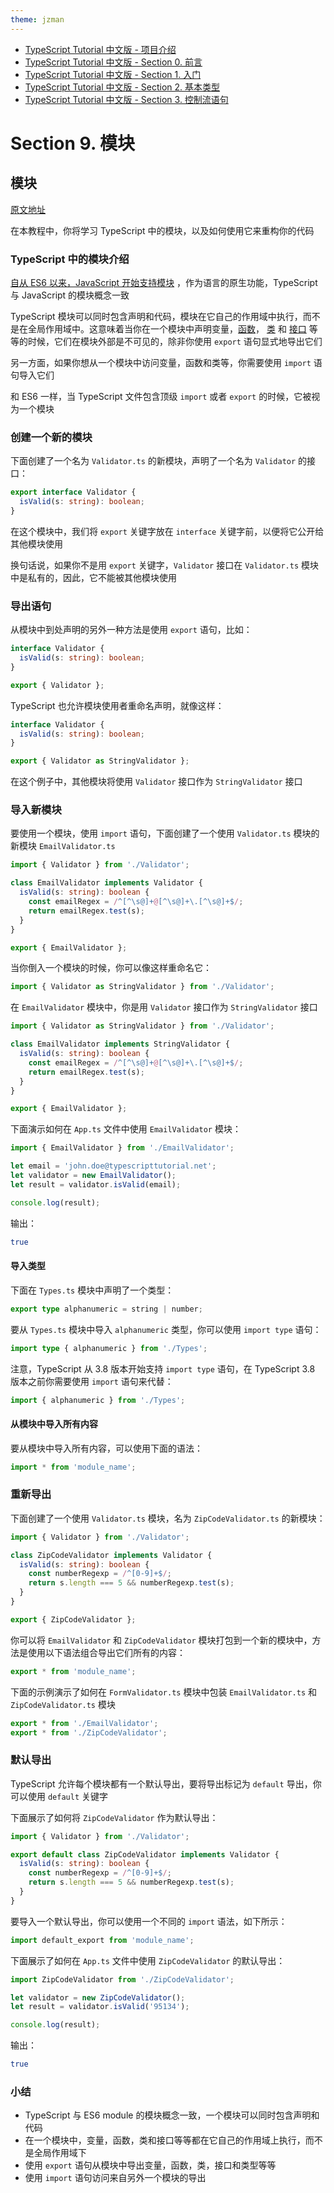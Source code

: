 ```yaml
---
theme: jzman
---
```


- [TypeScript Tutorial 中文版 - 项目介绍](https://juejin.cn/post/6984281217168310302)
- [TypeScript Tutorial 中文版 - Section 0. 前言](https://juejin.cn/post/6984281996449021966)
- [TypeScript Tutorial 中文版 - Section 1. 入门](https://juejin.cn/post/6984290303880478757)
- [TypeScript Tutorial 中文版 - Section 2. 基本类型](https://juejin.cn/post/6984309148553445406)
- [TypeScript Tutorial 中文版 - Section 3. 控制流语句](https://juejin.cn/post/6984313301530312734)

# Section 9. 模块

## 模块

[原文地址](https://www.typescripttutorial.net/typescript-tutorial/typescript-modules/)

在本教程中，你将学习 TypeScript 中的模块，以及如何使用它来重构你的代码

### TypeScript 中的模块介绍

[自从 ES6 以来，JavaScript 开始支持模块](https://zh.javascript.info/modules-intro) ，作为语言的原生功能，TypeScript 与 JavaScript 的模块概念一致

TypeScript 模块可以同时包含声明和代码，模块在它自己的作用域中执行，而不是在全局作用域中。这意味着当你在一个模块中声明变量，[函数](https://juejin.cn/post/6984313766053675022)， [类](https://juejin.cn/post/6984313923902111781) 和 [接口](https://juejin.cn/post/6984313984061505567) 等等的时候，它们在模块外部是不可见的，除非你使用 `export` 语句显式地导出它们

另一方面，如果你想从一个模块中访问变量，函数和类等，你需要使用 `import` 语句导入它们

和 ES6 一样，当 TypeScript 文件包含顶级 `import` 或者 `export` 的时候，它被视为一个模块

### 创建一个新的模块

下面创建了一个名为 `Validator.ts` 的新模块，声明了一个名为 `Validator` 的接口：

```ts
export interface Validator {
  isValid(s: string): boolean;
}
```

在这个模块中，我们将 `export` 关键字放在 `interface` 关键字前，以便将它公开给其他模块使用

换句话说，如果你不是用 `export` 关键字，`Validator` 接口在 `Validator.ts` 模块中是私有的，因此，它不能被其他模块使用

### 导出语句

从模块中到处声明的另外一种方法是使用 `export` 语句，比如：

```ts
interface Validator {
  isValid(s: string): boolean;
}

export { Validator };
```

TypeScript 也允许模块使用者重命名声明，就像这样：

```ts
interface Validator {
  isValid(s: string): boolean;
}

export { Validator as StringValidator };
```

在这个例子中，其他模块将使用 `Validator` 接口作为 `StringValidator` 接口

### 导入新模块

要使用一个模块，使用 `import` 语句，下面创建了一个使用 `Validator.ts` 模块的新模块 `EmailValidator.ts`

```ts
import { Validator } from './Validator';

class EmailValidator implements Validator {
  isValid(s: string): boolean {
    const emailRegex = /^[^\s@]+@[^\s@]+\.[^\s@]+$/;
    return emailRegex.test(s);
  }
}

export { EmailValidator };
```

当你倒入一个模块的时候，你可以像这样重命名它：

```ts
import { Validator as StringValidator } from './Validator';
```

在 `EmailValidator` 模块中，你是用 `Validator` 接口作为 `StringValidator` 接口

```ts
import { Validator as StringValidator } from './Validator';

class EmailValidator implements StringValidator {
  isValid(s: string): boolean {
    const emailRegex = /^[^\s@]+@[^\s@]+\.[^\s@]+$/;
    return emailRegex.test(s);
  }
}

export { EmailValidator };
```

下面演示如何在 `App.ts` 文件中使用 `EmailValidator` 模块：

```ts
import { EmailValidator } from './EmailValidator';

let email = 'john.doe@typescripttutorial.net';
let validator = new EmailValidator();
let result = validator.isValid(email);

console.log(result);
```

输出：

```sh
true
```

#### 导入类型

下面在 `Types.ts` 模块中声明了一个类型：

```ts
export type alphanumeric = string | number;
```

要从 `Types.ts` 模块中导入 `alphanumeric` 类型，你可以使用 `import type` 语句：

```ts
import type { alphanumeric } from './Types';
```

注意，TypeScript 从 3.8 版本开始支持 `import type` 语句，在 TypeScript 3.8 版本之前你需要使用 `import` 语句来代替：

```ts
import { alphanumeric } from './Types';
```

#### 从模块中导入所有内容

要从模块中导入所有内容，可以使用下面的语法：

```ts
import * from 'module_name';
```

### 重新导出

下面创建了一个使用 `Validator.ts` 模块，名为 `ZipCodeValidator.ts` 的新模块：

```ts
import { Validator } from './Validator';

class ZipCodeValidator implements Validator {
  isValid(s: string): boolean {
    const numberRegexp = /^[0-9]+$/;
    return s.length === 5 && numberRegexp.test(s);
  }
}

export { ZipCodeValidator };
```

你可以将 `EmailValidator` 和 `ZipCodeValidator` 模块打包到一个新的模块中，方法是使用以下语法组合导出它们所有的内容：

```ts
export * from 'module_name';
```

下面的示例演示了如何在 `FormValidator.ts` 模块中包装 `EmailValidator.ts` 和 `ZipCodeValidator.ts` 模块

```ts
export * from './EmailValidator';
export * from './ZipCodeValidator';
```

### 默认导出

TypeScript 允许每个模块都有一个默认导出，要将导出标记为 `default` 导出，你可以使用 `default` 关键字

下面展示了如何将 `ZipCodeValidator` 作为默认导出：

```ts
import { Validator } from './Validator';

export default class ZipCodeValidator implements Validator {
  isValid(s: string): boolean {
    const numberRegexp = /^[0-9]+$/;
    return s.length === 5 && numberRegexp.test(s);
  }
}
```

要导入一个默认导出，你可以使用一个不同的 `import` 语法，如下所示：

```ts
import default_export from 'module_name';
```

下面展示了如何在 `App.ts` 文件中使用 `ZipCodeValidator` 的默认导出：

```ts
import ZipCodeValidator from './ZipCodeValidator';

let validator = new ZipCodeValidator();
let result = validator.isValid('95134');

console.log(result);
```

输出：

```sh
true
```

### 小结

- TypeScript 与 ES6 module 的模块概念一致，一个模块可以同时包含声明和代码
- 在一个模块中，变量，函数，类和接口等等都在它自己的作用域上执行，而不是全局作用域下
- 使用 `export` 语句从模块中导出变量，函数，类，接口和类型等等
- 使用 `import` 语句访问来自另外一个模块的导出
